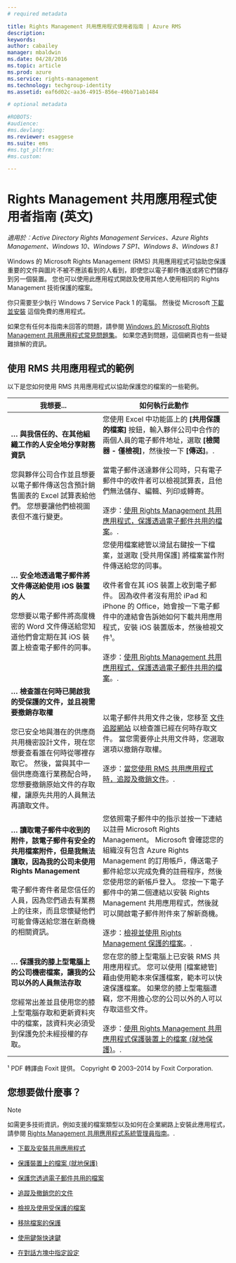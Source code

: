 ```yaml
---
# required metadata

title: Rights Management 共用應用程式使用者指南 | Azure RMS
description:
keywords:
author: cabailey
manager: mbaldwin
ms.date: 04/28/2016
ms.topic: article
ms.prod: azure
ms.service: rights-management
ms.technology: techgroup-identity
ms.assetid: eaf6d02c-aa36-4915-856e-49bb71ab1484

# optional metadata

#ROBOTS:
#audience:
#ms.devlang:
ms.reviewer: esaggese
ms.suite: ems
#ms.tgt_pltfrm:
#ms.custom:

---
```


# Rights Management 共用應用程式使用者指南 (英文)

*適用於︰Active Directory Rights Management Services、Azure Rights Management、Windows 10、Windows 7 SP1、Windows 8、Windows 8.1*

Windows 的 Microsoft Rights Management (RMS) 共用應用程式可協助您保護重要的文件與圖片不被不應該看到的人看到，即使您以電子郵件傳送或將它們儲存到另一個裝置。 您也可以使用此應用程式開啟及使用其他人使用相同的 Rights Management 技術保護的檔案。

你只需要至少執行 Windows 7 Service Pack 1 的電腦。 然後從 Microsoft [下載並安裝](http://go.microsoft.com/fwlink/?LinkId=303970) 這個免費的應用程式。

如果您有任何本指南未回答的問題，請參閱 [Windows 的 Microsoft Rights Management 共用應用程式常見問題集](http://go.microsoft.com/fwlink/?LinkId=303971)。 如果您遇到問題，這個網頁也有一些疑難排解的資訊。

## 使用 RMS 共用應用程式的範例
以下是您如何使用 RMS 共用應用程式以協助保護您的檔案的一些範例。

|我想要...|如何執行此動作|
|----------------|------------------|
|**… 與我信任的、在其他組織工作的人安全地分享財務資訊**<br /><br />您與夥伴公司合作並且想要以電子郵件傳送包含預計銷售圖表的 Excel 試算表給他們。 您想要讓他們檢視圖表但不進行變更。|您使用 Excel 中功能區上的 **[共用保護的檔案]** 按鈕，輸入夥伴公司中合作的兩個人員的電子郵件地址，選取 **[檢閱器 - 僅檢視]**，然後按一下 **[傳送]**。.<br /><br />當電子郵件送達夥伴公司時，只有電子郵件中的收件者可以檢視試算表，且他們無法儲存、編輯、列印或轉寄。<br /><br />逐步：[使用 Rights Management 共用應用程式，保護透過電子郵件共用的檔案](sharing-app-protect-by-email.md)。.|
|**… 安全地透過電子郵件將文件傳送給使用 iOS 裝置的人**<br /><br />您想要以電子郵件將高度機密的 Word 文件傳送給您知道他們會定期在其 iOS 裝置上檢查電子郵件的同事。|您使用檔案總管以滑鼠右鍵按一下檔案，並選取 [受共用保護]  將檔案當作附件傳送給您的同事。<br /><br />收件者會在其 iOS 裝置上收到電子郵件。 因為收件者沒有用於 iPad 和 iPhone 的 Office，她會按一下電子郵件中的連結會告訴她如何下載共用應用程式，安裝 iOS 裝置版本，然後檢視文件¹。<br /><br />逐步：[使用 Rights Management 共用應用程式，保護透過電子郵件共用的檔案](sharing-app-protect-by-email.md)。.|
|**… 檢查誰在何時已開啟我的受保護的文件，並且視需要撤銷存取權**<br /><br />您已安全地與潛在的供應商共用機密設計文件，現在您想要查看誰在何時從哪裡存取它。 然後，當與其中一個供應商進行業務配合時，您想要撤銷原始文件的存取權，讓原先共用的人員無法再讀取文件。|以電子郵件共用文件之後，您移至 [文件追蹤網站](http://go.microsoft.com/fwlink/?LinkId=529562) 以檢查誰已經在何時存取文件。 當您需要停止共用文件時，您選取選項以撤銷存取權。<br /><br />逐步：[當您使用 RMS 共用應用程式時，追蹤及撤銷文件](sharing-app-track-revoke.md)。.|
|**… 讀取電子郵件中收到的附件，該電子郵件有安全的共用檔案附件，但是我無法讀取，因為我的公司未使用 Rights Management**<br /><br />電子郵件寄件者是您信任的人員，因為您們過去有業務上的往來，而且您懷疑他們可能會傳送給您潛在新商機的相關資訊。|您依照電子郵件中的指示並按一下連結以註冊 Microsoft Rights Management。 Microsoft 會確認您的組織沒有包含 Azure Rights Management 的訂用帳戶，傳送電子郵件給您以完成免費的註冊程序，然後您使用您的新帳戶登入。 您按一下電子郵件中的第二個連結以安裝 Rights Management 共用應用程式，然後就可以開啟電子郵件附件來了解新商機。<br /><br />逐步：[檢視並使用 Rights Management 保護的檔案](sharing-app-view-use-files.md)。.|
|**… 保護我的膝上型電腦上的公司機密檔案，讓我的公司以外的人員無法存取**<br /><br />您經常出差並且使用您的膝上型電腦存取和更新資料夾中的檔案，該資料夾必須受到保護免於未經授權的存取。|您在您的膝上型電腦上已安裝 RMS 共用應用程式。 您可以使用 [檔案總管] 藉由使用範本來保護檔案，範本可以快速保護檔案。 如果您的膝上型電腦遭竊，您不用擔心您的公司以外的人可以存取這些文件。<br /><br />逐步：[使用 Rights Management 共用應用程式保護裝置上的檔案 (就地保護)](sharing-app-protect-in-place.md)。.|
¹ PDF 轉譯由 Foxit 提供。 Copyright © 2003–2014 by Foxit Corporation.

## 您想要做什麼事？
> [!NOTE]
> 如需更多技術資訊，例如支援的檔案類型以及如何在企業網路上安裝此應用程式，請參閱 [Rights Management 共用應用程式系統管理員指南](sharing-app-admin-guide.md)。.

-   [下載及安裝共用應用程式](install-sharing-app.md)

-   [保護裝置上的檔案 (就地保護)](sharing-app-protect-in-place.md)

-   [保護您透過電子郵件共用的檔案](sharing-app-protect-by-email.md)

-   [追蹤及撤銷您的文件](sharing-app-track-revoke.md)

-   [檢視及使用受保護的檔案](sharing-app-view-use-files.md)

-   [移除檔案的保護](sharing-app-remove-protection.md)

-   [使用鍵盤快速鍵](sharing-app-keyboard-shortcuts.md)

-   [在對話方塊中指定設定](sharing-app-dialog-box.md)





<!--HONumber=Apr16_HO4-->


